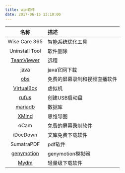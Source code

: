 ```yaml
---
title: win软件
date: 2017-06-15 13:10:00
---
```



 
|名称|描述|
|:---:|:---|
|Wise Care 365|智能系统优化工具|
|Uninstall Tool|软件删除|
|[TeamViewer](https://www.teamviewer.com/zhCN/)|远程|
|[java](http://www.oracle.com/technetwork/java/javase/downloads/index.html)|java官网下载|
|[obs](https://obsproject.com/)|免费的屏幕录制和视频直播软件|
|[VirtualBox](https://www.virtualbox.org/)|虚拟机|
|[rufus](http://rufus.akeo.ie/?locale=zh_CN)|创建USB启动盘|
|[mariadb](http://mariadb.org/)|数据库|
|[XMind](https://www.xmind.cn/)|思维导图|
|oCam|免费的屏幕录制软件|
|iDocDown|文库免费下载软件|
|SumatraPDF|pdf软件|
|[genymotion](https://www.genymotion.com/download/) |genymotion模拟器|
|[Mydm](http://mydownload.ml/) |轻量级下载软件|






